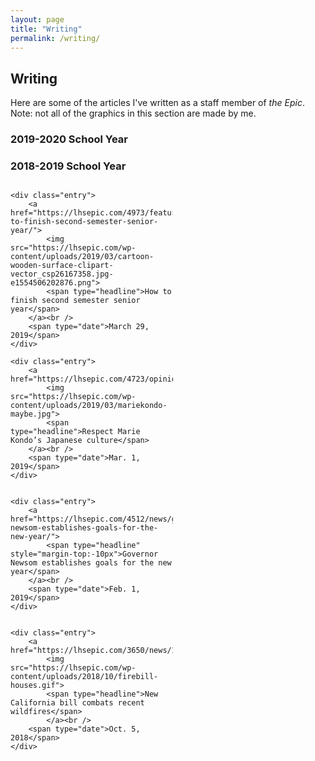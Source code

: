 ```yaml
---
layout: page
title: "Writing"
permalink: /writing/
---
```

<style>
	.entry{
		background-color: #F5F5F5;
	}
	
	.grid{
		display: grid;
		grid-template-columns: 260px 260px 260px;
		grid-template-rows: auto auto auto;
		grid-gap: 20px;
	}
	
	[type='headline']{
		margin-top: 10px;
		padding: 20px;
		font-size: 20px;
	}
	
	[type='date']{
		font-size: 15px;
		padding: 20px;
	}
	
	
</style>

<h2>Writing</h2>

<p>Here are some of the articles I've written as a staff member of <i>the Epic</i>. Note: not all of the graphics in this section are made by me.</p>

<h3>2019-2020 School Year</h3>

<h3>2018-2019 School Year</h3>

<section class="grid">

	<div class="entry">
		<a href="https://lhsepic.com/4973/features/how-to-finish-second-semester-senior-year/">
			<img src="https://lhsepic.com/wp-content/uploads/2019/03/cartoon-wooden-surface-clipart-vector_csp26167358.jpg-e1554506202876.png">
			<span type="headline">How to finish second semester senior year</span>
		</a><br />
		<span type="date">March 29, 2019</span>
	</div>

	<div class="entry">
		<a href="https://lhsepic.com/4723/opinion/4723/">
			<img src="https://lhsepic.com/wp-content/uploads/2019/03/mariekondo-maybe.jpg">
			<span type="headline">Respect Marie Kondo’s Japanese culture</span>
		</a><br />
		<span type="date">Mar. 1, 2019</span>
	</div>


	<div class="entry">
		<a href="https://lhsepic.com/4512/news/governor-newsom-establishes-goals-for-the-new-year/">
			<span type="headline" style="margin-top:-10px">Governor Newsom establishes goals for the new year</span>
		</a><br />
		<span type="date">Feb. 1, 2019</span>
	</div>


	<div class="entry">
		<a href="https://lhsepic.com/3650/news/1_nw_firebillkaylinl/">
			<img src="https://lhsepic.com/wp-content/uploads/2018/10/firebill-houses.gif">
			<span type="headline">New California bill combats recent wildfires</span>
			</a><br />
		<span type="date">Oct. 5, 2018</span>
	</div>
	
</section>